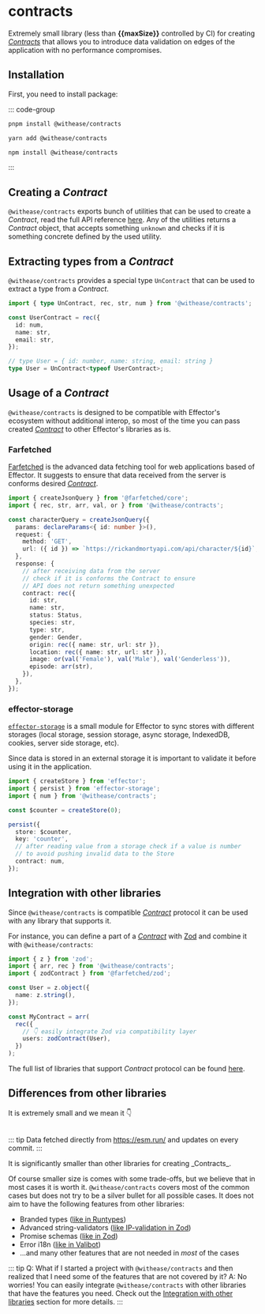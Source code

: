 <script setup>
import pkg from '../../../../packages/contracts/package.json';
import demoFile from './array_numbers.live.vue?raw';
import { data as sizes } from './sizes.data';
import SizeChart from './size_chart.vue';
import bytes from 'bytes'

const maxSize = pkg['size-limit'].at(0).limit;

const allSizes = [
    { name: '@withease/contracts', size: bytes(maxSize) },
    ...(sizes ?? [])
];
</script>

# contracts

Extremely small library (less than **{{maxSize}}** controlled by CI) for creating [_Contracts_](/protocols/contract) that allows you to introduce data validation on edges of the application with no performance compromises.

## Installation

First, you need to install package:

::: code-group

```sh [pnpm]
pnpm install @withease/contracts
```

```sh [yarn]
yarn add @withease/contracts
```

```sh [npm]
npm install @withease/contracts
```

:::

## Creating a _Contract_

`@withease/contracts` exports bunch of utilities that can be used to create a _Contract_, read the full API reference [here](/contracts/api). Any of the utilities returns a _Contract_ object, that accepts something `unknown` and checks if it is something concrete defined by the used utility.

<LiveDemo :demoFile="demoFile" />

## Extracting types from a _Contract_

`@withease/contracts` provides a special type `UnContract` that can be used to extract a type from a _Contract_.

```ts
import { type UnContract, rec, str, num } from '@withease/contracts';

const UserContract = rec({
  id: num,
  name: str,
  email: str,
});

// type User = { id: number, name: string, email: string }
type User = UnContract<typeof UserContract>;
```

## Usage of a _Contract_

`@withease/contracts` is designed to be compatible with Effector's ecosystem without additional interop, so most of the time you can pass created [_Contract_](/protocols/contract) to other Effector's libraries as is.

### Farfetched

[Farfetched](https://ff.effector.dev) is the advanced data fetching tool for web applications based of Effector. It suggests to ensure that data received from the server is conforms desired [_Contract_](/protocols/contract).

```ts
import { createJsonQuery } from '@farfetched/core';
import { rec, str, arr, val, or } from '@withease/contracts';

const characterQuery = createJsonQuery({
  params: declareParams<{ id: number }>(),
  request: {
    method: 'GET',
    url: ({ id }) => `https://rickandmortyapi.com/api/character/${id}`,
  },
  response: {
    // after receiving data from the server
    // check if it is conforms the Contract to ensure
    // API does not return something unexpected
    contract: rec({
      id: str,
      name: str,
      status: Status,
      species: str,
      type: str,
      gender: Gender,
      origin: rec({ name: str, url: str }),
      location: rec({ name: str, url: str }),
      image: or(val('Female'), val('Male'), val('Genderless')),
      episode: arr(str),
    }),
  },
});
```

### effector-storage

[`effector-storage`](https://github.com/yumauri/effector-storage) is a small module for Effector to sync stores with different storages (local storage, session storage, async storage, IndexedDB, cookies, server side storage, etc).

Since data is stored in an external storage it is important to validate it before using it in the application.

```ts
import { createStore } from 'effector';
import { persist } from 'effector-storage';
import { num } from '@withease/contracts';

const $counter = createStore(0);

persist({
  store: $counter,
  key: 'counter',
  // after reading value from a storage check if a value is number
  // to avoid pushing invalid data to the Store
  contract: num,
});
```

## Integration with other libraries

Since `@withease/contracts` is compatible [_Contract_](/protocols/contract) protocol it can be used with any library that supports it.

For instance, you can define a part of a [_Contract_](/protocols/contract) with [Zod](https://zod.dev/) and combine it with `@withease/contracts`:

```ts
import { z } from 'zod';
import { arr, rec } from '@withease/contracts';
import { zodContract } from '@farfetched/zod';

const User = z.object({
  name: z.string(),
});

const MyContract = arr(
  rec({
    // 👇 easily integrate Zod via compatibility layer
    users: zodContract(User),
  })
);
```

The full list of libraries that support _Contract_ protocol can be found [here](/protocols/contract).

## Differences from other libraries

<section v-if="sizes">
It is extremely small and we mean it 👇

<br />
<br />

<SizeChart :sizes="allSizes" />

::: tip
Data fetched directly from https://esm.run/ and updates on every commit.
:::

</section>
<section v-else>
It is significantly smaller than other libraries for creating _Contracts_.
</section>

Of course smaller size is comes with some trade-offs, but we believe that in most cases it is worth it. `@withease/contracts` covers most of the common cases but does not try to be a silver bullet for all possible cases. It does not aim to have the following features from other libraries:

- Branded types ([like in Runtypes](https://github.com/runtypes/runtypes?tab=readme-ov-file#branded-types))
- Advanced string-validators ([like IP-validation in Zod](https://zod.dev/?id=ip-addresses))
- Promise schemas ([like in Zod](https://zod.dev/?id=promise))
- Error i18n ([like in Valibot](https://valibot.dev/guides/internationalization/))
- ...and many other features that are not needed in _most_ of the cases

::: tip Q: What if I started a project with `@withease/contracts` and then realized that I need some of the features that are not covered by it?
A: No worries! You can easily integrate `@withease/contracts` with other libraries that have the features you need. Check out the [Integration with other libraries](#integration-with-other-libraries) section for more details.
:::
